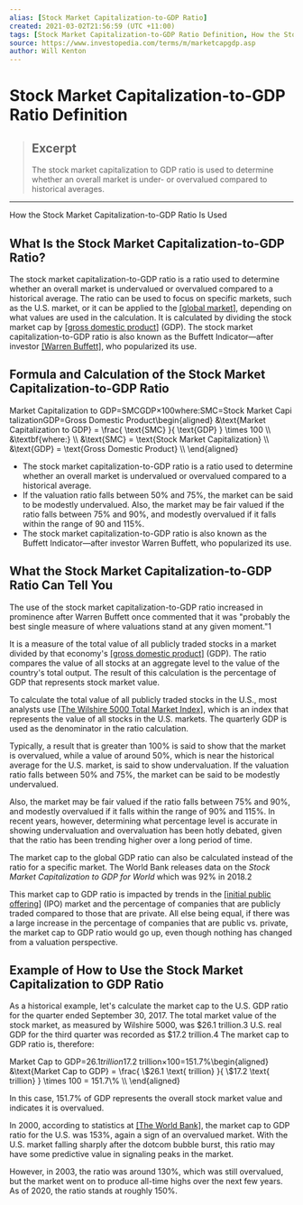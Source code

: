 ```yaml
---
alias: [Stock Market Capitalization-to-GDP Ratio]
created: 2021-03-02T21:56:59 (UTC +11:00)
tags: [Stock Market Capitalization-to-GDP Ratio Definition, How the Stock Market Capitalization-to-GDP Ratio Is Used]
source: https://www.investopedia.com/terms/m/marketcapgdp.asp
author: Will Kenton
---
```


# Stock Market Capitalization-to-GDP Ratio Definition

> ## Excerpt
> The stock market capitalization to GDP ratio is used to determine whether an overall market is under- or overvalued compared to historical averages.

---

How the Stock Market Capitalization-to-GDP Ratio Is Used
## What Is the Stock Market Capitalization-to-GDP Ratio?

The stock market capitalization-to-GDP ratio is a ratio used to determine whether an overall market is undervalued or overvalued compared to a historical average. The ratio can be used to focus on specific markets, such as the U.S. market, or it can be applied to the [[global market]](https://www.investopedia.com/trump-tweets-topple-global-markets-4686394), depending on what values are used in the calculation. It is calculated by dividing the stock market cap by [[gross domestic product]](https://www.investopedia.com/terms/g/gdp.asp) (GDP). The stock market capitalization-to-GDP ratio is also known as the Buffett Indicator—after investor [[Warren Buffett]](https://www.investopedia.com/ask/answers/022715/whats-best-way-contact-warren-buffett.asp), who popularized its use.

## Formula and Calculation of the Stock Market Capitalization-to-GDP Ratio

Market Capitalization to GDP\=SMCGDP×100where:SMC\=Stock Market CapitalizationGDP\=Gross Domestic Product\\begin{aligned} &\\text{Market Capitalization to GDP} = \\frac{ \\text{SMC} }{ \\text{GDP} } \\times 100 \\\\ &\\textbf{where:} \\\\ &\\text{SMC} = \\text{Stock Market Capitalization} \\\\ &\\text{GDP} = \\text{Gross Domestic Product} \\\\ \\end{aligned}

-   The stock market capitalization-to-GDP ratio is a ratio used to determine whether an overall market is undervalued or overvalued compared to a historical average.
-   If the valuation ratio falls between 50% and 75%, the market can be said to be modestly undervalued. Also, the market may be fair valued if the ratio falls between 75% and 90%, and modestly overvalued if it falls within the range of 90 and 115%.
-   The stock market capitalization-to-GDP ratio is also known as the Buffett Indicator—after investor Warren Buffett, who popularized its use.

## What the Stock Market Capitalization-to-GDP Ratio Can Tell You

The use of the stock market capitalization-to-GDP ratio increased in prominence after Warren Buffett once commented that it was "probably the best single measure of where valuations stand at any given moment."1

It is a measure of the total value of all publicly traded stocks in a market divided by that economy's [[gross domestic product]](https://www.investopedia.com/terms/g/gdp.asp) (GDP). The ratio compares the value of all stocks at an aggregate level to the value of the country's total output. The result of this calculation is the percentage of GDP that represents stock market value.

To calculate the total value of all publicly traded stocks in the U.S., most analysts use [[The Wilshire 5000 Total Market Index]](https://www.investopedia.com/terms/w/wilshire5000equityindex.asp), which is an index that represents the value of all stocks in the U.S. markets. The quarterly GDP is used as the denominator in the ratio calculation.

Typically, a result that is greater than 100% is said to show that the market is overvalued, while a value of around 50%, which is near the historical average for the U.S. market, is said to show undervaluation. If the valuation ratio falls between 50% and 75%, the market can be said to be modestly undervalued.

Also, the market may be fair valued if the ratio falls between 75% and 90%, and modestly overvalued if it falls within the range of 90% and 115%. In recent years, however, determining what percentage level is accurate in showing undervaluation and overvaluation has been hotly debated, given that the ratio has been trending higher over a long period of time.

The market cap to the global GDP ratio can also be calculated instead of the ratio for a specific market. The World Bank releases data on the _Stock Market Capitalization to GDP for World_ which was 92% in 2018.2

This market cap to GDP ratio is impacted by trends in the [[initial public offering]](https://www.investopedia.com/terms/i/ipo.asp) (IPO) market and the percentage of companies that are publicly traded compared to those that are private. All else being equal, if there was a large increase in the percentage of companies that are public vs. private, the market cap to GDP ratio would go up, even though nothing has changed from a valuation perspective.

## Example of How to Use the Stock Market Capitalization to GDP Ratio

As a historical example, let's calculate the market cap to the U.S. GDP ratio for the quarter ended September 30, 2017. The total market value of the stock market, as measured by Wilshire 5000, was $26.1 trillion.3 U.S. real GDP for the third quarter was recorded as $17.2 trillion.4 The market cap to GDP ratio is, therefore:

Market Cap to GDP\=$26.1 trillion$17.2 trillion×100\=151.7%\\begin{aligned} &\\text{Market Cap to GDP} = \\frac{ \\$26.1 \\text{ trillion} }{ \\$17.2 \\text{ trillion} } \\times 100 = 151.7\\% \\\\ \\end{aligned}

In this case, 151.7% of GDP represents the overall stock market value and indicates it is overvalued.

In 2000, according to statistics at [[The World Bank]](https://www.investopedia.com/terms/w/worldbank.asp), the market cap to GDP ratio for the U.S. was 153%, again a sign of an overvalued market. With the U.S. market falling sharply after the dotcom bubble burst, this ratio may have some predictive value in signaling peaks in the market.

However, in 2003, the ratio was around 130%, which was still overvalued, but the market went on to produce all-time highs over the next few years. As of 2020, the ratio stands at roughly 150%.
